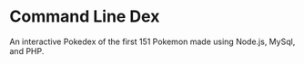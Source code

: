 # Command Line Dex
An interactive Pokedex of the first 151 Pokemon made using Node.js, MySql, and PHP.
